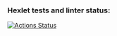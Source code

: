### Hexlet tests and linter status:
[![Actions Status](https://github.com/paulvino/java-project-61/workflows/hexlet-check/badge.svg)](https://github.com/paulvino/java-project-61/actions)